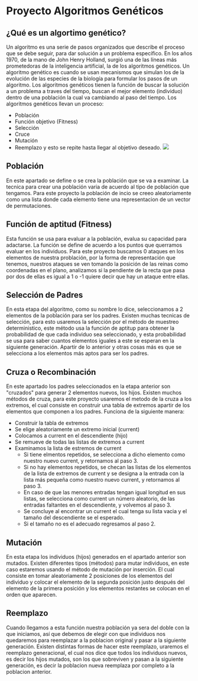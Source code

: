 # Proyecto Algoritmos Genéticos

## ¿Qué es un algortimo genético?
Un algoritmo es una serie de pasos organizados que describe el proceso que se debe seguir, para dar solución a un problema específico.
En los años 1970, de la mano de John Henry Holland, surgió una de las líneas más prometedoras de la inteligencia artificial, la de los algoritmos genéticos.
Un algoritmo genético es cuando se usan mecanismos que simulan los de la evolución de las especies de la biología para formular los pasos de un algoritmo.
Los algoritmos genéticos tienen la función de buscar la solución a un problema a traves del tiempo, buscan el mejor elemento (individuo) dentro de una población la cual va cambiando al paso del tiempo. Los algoritmos genéticos llevan un proceso:
* Población
* Función objetivo (Fitness)
* Selección
* Cruce
* Mutación
* Reemplazo
y esto se repite hasta llegar al objetivo deseado.
![](https://1.bp.blogspot.com/-82PtewK8HMQ/VqWj0Ts0BPI/AAAAAAAAAH0/n7OfLykvakU/s640/Diagrama-de-flujo.png)
 
## Población
En este apartado se define o se crea la población que se va a examinar. La tecnica para crear una población varia de acuerdo al tipo de población que tengamos. Para este proyecto la población de incio se creeo aleatoriamente como una lista donde cada elemento tiene una representacion de un vector de permutaciones.

## Función de aptitud (Fitness)
Esta función se usa para evaluar a la población, evalua su capacidad para adactarse. La función se define de acuerdo a los puntos que querramos evaluar en los individuos. Para este proyecto buscamos 0 ataques en los elementos de nuestra problación, por la forma de representación que tenemos, nuestros ataques se ven tomando la posición de las reinas como coordenadas en el plano, analizamos si la pendiente de la recta que pasa por dos de ellas es igual a 1 o -1 quiere decir que hay un ataque entre ellas.

## Selección de Padres
En esta etapa del algoritmo, como su nombre lo dice, seleccionamos a 2 elementos de la población para ser los padres. Existen muchas tecnicas de selección, para esto usaremos la selección por el método de muestreo deterministico, este método usa la función  de aptitup para obtener la probabilidad de que cada individuo sea seleccionado, y esta probabilidad se usa para saber cuantos elementos iguales a este se esperan en la siguiente generación. Apartir de lo anterior y otras cosas más es que se selecciona a los elementos más aptos para ser los padres.

## Cruza o Recombinación
En este apartado los padres seleccionados en la etapa anterior son "cruzados" para generar 2 elementos nuevos, los hijos. Existen muchos métodos de cruza, para este proyecto usaremos el metodo de la cruza a los extremos, el cual consiste en construir una tabla de extremos apartir de los elementos que componen a los padres. Funciona de la siguiente manera:
* Construir la tabla de extremos
* Se elige aleatoriamente un extremo inicial (current)
* Colocamos a current en el descendiente (hijo)
* Se remueve de todas las listas de extremos a current
* Examinamos la lista de estremos de current
  * Si tiene elmentos repetidos, se selecciona a dicho elemento como nuestro nuevo current, y retornamos al paso 3.
  * Si no hay elementos repetidos, se checan las listas de los elementos de la lista de extremos de current y se designa a la entrada con la lista más pequeña como nuestro nuevo current, y retornamos al paso 3. 
  * En caso de que las menores entradas tengan igual longitud en sus listas, se selecciona como current un número aleatorio, de las entradas faltantes en el descendiente, y volvemos al paso 3.
  * Se concluye al encontrar un current el cual tenga su lista vacia y el tamaño del descendiente se el esperado.
   * Si el tamaño no es el adecuado regresamos al paso 2. 

## Mutación
En esta etapa los individuos (hijos) generados en el apartado anterior son mutados. Existen diferentes tipos (métodos) para mutar individuos, en este caso estaremos usando el método de mutación por inserción. El cual consiste en tomar aleatoriamente 2 posiciones de los elementos del individuo y colocar el elemento de la segunda posición justo después del elemento de la primera posición y los elementos restantes se colocan en el orden que aparecen.

## Reemplazo
Cuando llegamos a esta función nuestra población ya sera del doble con la que iniciamos, así que debemos de elegir con que individuos nos quedaremos para reemplazar a la poblacion original y pasar a la siguiente generación. Existen distintas formas de hacer este reemplazo, uraremos el reemplazo generacional, el cual nos dice que todos los individuos nuevos, es decir los hijos mutados, son los que sobreviven y pasan a la siguiente generación, es decir la poblacion nueva reemplaza por completo a la poblacion anterior.
